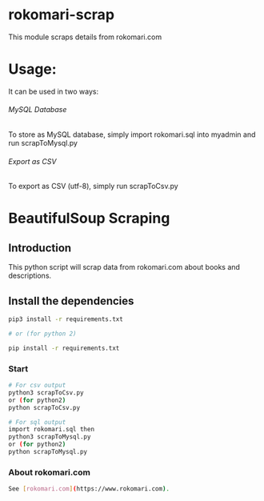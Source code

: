 # rokomari-scrap <br/>
This module scraps details from rokomari.com
 
 # Usage:
 It can be used in two ways:<br/>
<h6>MySQL Database</h6>
To store as MySQL database, simply import rokomari.sql into myadmin and run scrapToMysql.py
<h6>Export as CSV</h6>
To export as CSV (utf-8), simply run scrapToCsv.py

# BeautifulSoup Scraping

## Introduction

This python script will scrap data from rokomari.com about books and descriptions.

## Install the dependencies
```bash
pip3 install -r requirements.txt

# or (for python 2)

pip install -r requirements.txt
```

### Start
```bash
# For csv output
python3 scrapToCsv.py
or (for python2)
python scrapToCsv.py

# For sql output
import rokomari.sql then
python3 scrapToMysql.py
or (for python2)
python scrapToMysql.py
```

### About rokomari.com
```bash
See [rokomari.com](https://www.rokomari.com).
```